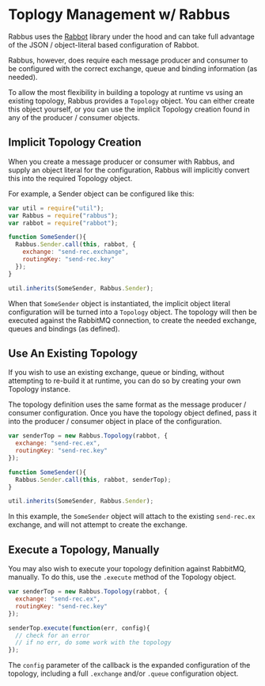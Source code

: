 # Toplogy Management w/ Rabbus

Rabbus uses the [Rabbot](http://github.com/arobson/rabbot) library under the hood and
can take full advantage of the JSON / object-literal based configuration of Rabbot.

Rabbus, however, does require each message producer and consumer to be configured with
the correct exchange, queue and binding information (as needed).

To allow the most flexibility in building a topology at runtime vs using an existing
topology, Rabbus provides a `Topology` object. You can either create this object
yourself, or you can use the implicit Topology creation found in any of the
producer / consumer objects.

## Implicit Topology Creation

When you create a message producer or consumer with Rabbus, and supply an object literal
for the configuration, Rabbus will implicitly convert this into the required Topology
object.

For example, a Sender object can be configured like this:

```js
var util = require("util");
var Rabbus = require("rabbus");
var rabbot = require("rabbot");

function SomeSender(){
  Rabbus.Sender.call(this, rabbot, {
    exchange: "send-rec.exchange",
    routingKey: "send-rec.key"
  });
}

util.inherits(SomeSender, Rabbus.Sender);
```

When that `SomeSender` object is instantiated, the implicit object literal configuration
will be turned into a `Topology` object. The topology will then be executed against
the RabbitMQ connection, to create the needed exchange, queues and bindings (as defined).

## Use An Existing Topology

If you wish to use an existing exchange, queue or binding, without attempting to re-build
it at runtime, you can do so by creating your own Topology instance.

The topology definition uses the same format as the message producer / consumer configuration. 
Once you have the topology object defined, pass it into the producer / consumer object
in place of the configuration.

```js
var senderTop = new Rabbus.Topology(rabbot, {
  exchange: "send-rec.ex",
  routingKey: "send-rec.key"
});

function SomeSender(){
  Rabbus.Sender.call(this, rabbot, senderTop);
}

util.inherits(SomeSender, Rabbus.Sender);
```

In this example, the `SomeSender` object will attach to the existing `send-rec.ex` exchange, and will not
attempt to create the exchange.

## Execute a Topology, Manually

You may also wish to execute your topology definition against RabbitMQ, manually. To do this, use the 
`.execute` method of the Topology object.

```js
var senderTop = new Rabbus.Topology(rabbot, {
  exchange: "send-rec.ex",
  routingKey: "send-rec.key"
});

senderTop.execute(function(err, config){
  // check for an error
  // if no err, do some work with the topology
});
```

The `config` parameter of the callback is the expanded configuration of the topology, including a full `.exchange` and/or `.queue` configuration object.
